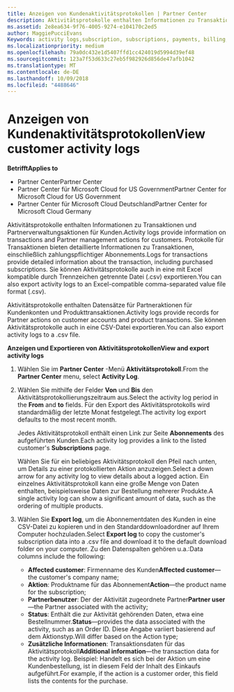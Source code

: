 ```yaml
---
title: Anzeigen von Kundenaktivitätsprotokollen | Partner Center
description: Aktivitätsprotokolle enthalten Informationen zu Transaktionen und Partnerverwaltungsaktionen für Kunden.
ms.assetid: 2e8ea634-9f76-4005-9274-e104170c2ed5
author: MaggiePucciEvans
Keywords: activity logs,subscription, subscriptions, payments, billing, transactions
ms.localizationpriority: medium
ms.openlocfilehash: 79a0dc432e1d5407ffd1cc424019d5994d39ef48
ms.sourcegitcommit: 123a7f53d633c27eb5f982926d856de47afb1042
ms.translationtype: MT
ms.contentlocale: de-DE
ms.lasthandoff: 10/09/2018
ms.locfileid: "4488646"
---
```

# <a name="view-customer-activity-logs"></a><span data-ttu-id="796a9-103">Anzeigen von Kundenaktivitätsprotokollen</span><span class="sxs-lookup"><span data-stu-id="796a9-103">View customer activity logs</span></span>

**<span data-ttu-id="796a9-104">Betrifft</span><span class="sxs-lookup"><span data-stu-id="796a9-104">Applies to</span></span>**

-  <span data-ttu-id="796a9-105">Partner Center</span><span class="sxs-lookup"><span data-stu-id="796a9-105">Partner Center</span></span>
-  <span data-ttu-id="796a9-106">Partner Center für Microsoft Cloud for US Government</span><span class="sxs-lookup"><span data-stu-id="796a9-106">Partner Center for Microsoft Cloud for US Government</span></span>
-  <span data-ttu-id="796a9-107">Partner Center für Microsoft Cloud Deutschland</span><span class="sxs-lookup"><span data-stu-id="796a9-107">Partner Center for Microsoft Cloud Germany</span></span>


<span data-ttu-id="796a9-108">Aktivitätsprotokolle enthalten Informationen zu Transaktionen und Partnerverwaltungsaktionen für Kunden.</span><span class="sxs-lookup"><span data-stu-id="796a9-108">Activity logs provide information on transactions and Partner management actions for customers.</span></span> <span data-ttu-id="796a9-109">Protokolle für Transaktionen bieten detaillierte Informationen zu Transaktionen, einschließlich zahlungspflichtiger Abonnements.</span><span class="sxs-lookup"><span data-stu-id="796a9-109">Logs for transactions provide detailed information about the transaction, including purchased subscriptions.</span></span> <span data-ttu-id="796a9-110">Sie können Aktivitätsprotokolle auch in eine mit Excel kompatible durch Trennzeichen getrennte Datei (.csv) exportieren.</span><span class="sxs-lookup"><span data-stu-id="796a9-110">You can also export activity logs to an Excel-compatible comma-separated value file format (.csv).</span></span>

<span data-ttu-id="796a9-111">Aktivitätsprotokolle enthalten Datensätze für Partneraktionen für Kundenkonten und Produkttransaktionen.</span><span class="sxs-lookup"><span data-stu-id="796a9-111">Activity logs provide records for Partner actions on customer accounts and product transactions.</span></span> <span data-ttu-id="796a9-112">Sie können Aktivitätsprotokolle auch in eine CSV-Datei exportieren.</span><span class="sxs-lookup"><span data-stu-id="796a9-112">You can also export activity logs to a .csv file.</span></span>

**<span data-ttu-id="796a9-113">Anzeigen und Exportieren von Aktivitätsprotokollen</span><span class="sxs-lookup"><span data-stu-id="796a9-113">View and export activity logs</span></span>**

1.  <span data-ttu-id="796a9-114">Wählen Sie im **Partner Center** -Menü **Aktivitätsprotokoll**.</span><span class="sxs-lookup"><span data-stu-id="796a9-114">From the **Partner Center** menu, select **Activity Log**.</span></span>
2.  <span data-ttu-id="796a9-115">Wählen Sie mithilfe der Felder **Von** und **Bis** den Aktivitätsprotokollierungszeitraum aus.</span><span class="sxs-lookup"><span data-stu-id="796a9-115">Select the activity log period in the **From** and **to** fields.</span></span> <span data-ttu-id="796a9-116">Für den Export des Aktivitätsprotokolls wird standardmäßig der letzte Monat festgelegt.</span><span class="sxs-lookup"><span data-stu-id="796a9-116">The activity log export defaults to the most recent month.</span></span>

    <span data-ttu-id="796a9-117">Jedes Aktivitätsprotokoll enthält einen Link zur Seite **Abonnements** des aufgeführten Kunden.</span><span class="sxs-lookup"><span data-stu-id="796a9-117">Each activity log provides a link to the listed customer's **Subscriptions** page.</span></span>

    <span data-ttu-id="796a9-118">Wählen Sie für ein beliebiges Aktivitätsprotokoll den Pfeil nach unten, um Details zu einer protokollierten Aktion anzuzeigen.</span><span class="sxs-lookup"><span data-stu-id="796a9-118">Select a down arrow for any activity log to view details about a logged action.</span></span> <span data-ttu-id="796a9-119">Ein einzelnes Aktivitätsprotokoll kann eine große Menge von Daten enthalten, beispielsweise Daten zur Bestellung mehrerer Produkte.</span><span class="sxs-lookup"><span data-stu-id="796a9-119">A single activity log can show a significant amount of data, such as the ordering of multiple products.</span></span>

3.  <span data-ttu-id="796a9-120">Wählen Sie **Export log**, um die Abonnementdaten des Kunden in eine CSV-Datei zu kopieren und in den Standarddownloadordner auf Ihrem Computer hochzuladen.</span><span class="sxs-lookup"><span data-stu-id="796a9-120">Select **Export log** to copy the customer's subscription data into a .csv file and download it to the default download folder on your computer.</span></span> <span data-ttu-id="796a9-121">Zu den Datenspalten gehören u.a.:</span><span class="sxs-lookup"><span data-stu-id="796a9-121">Data columns include the following:</span></span>
    -   <span data-ttu-id="796a9-122">**Affected customer**: Firmenname des Kunden</span><span class="sxs-lookup"><span data-stu-id="796a9-122">**Affected customer**—the customer's company name;</span></span>
    -   <span data-ttu-id="796a9-123">**Aktion**: Produktname für das Abonnement</span><span class="sxs-lookup"><span data-stu-id="796a9-123">**Action**—the product name for the subscription;</span></span>
    -   <span data-ttu-id="796a9-124">**Partnerbenutzer**: Der der Aktivität zugeordnete Partner</span><span class="sxs-lookup"><span data-stu-id="796a9-124">**Partner user**—the Partner associated with the activity;</span></span>
    -   <span data-ttu-id="796a9-125">**Status**: Enthält die zur Aktivität gehörenden Daten, etwa eine Bestellnummer.</span><span class="sxs-lookup"><span data-stu-id="796a9-125">**Status**—provides the data associated with the activity, such as an Order ID.</span></span> <span data-ttu-id="796a9-126">Diese Angabe variiert basierend auf dem Aktionstyp.</span><span class="sxs-lookup"><span data-stu-id="796a9-126">Will differ based on the Action type;</span></span>
    -   <span data-ttu-id="796a9-127">**Zusätzliche Informationen**: Transaktionsdaten für das Aktivitätsprotokoll</span><span class="sxs-lookup"><span data-stu-id="796a9-127">**Additional information**—the transaction data for the activity log.</span></span> <span data-ttu-id="796a9-128">Beispiel: Handelt es sich bei der Aktion um eine Kundenbestellung, ist in diesem Feld der Inhalt des Einkaufs aufgeführt.</span><span class="sxs-lookup"><span data-stu-id="796a9-128">For example, if the action is a customer order, this field lists the contents for the purchase.</span></span>

 

 




